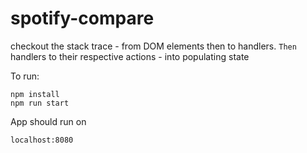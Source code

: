 # spotify-compare

checkout the stack trace - from DOM elements then to handlers.
`Then` handlers to their respective actions - into populating state

To run:
```
npm install
npm run start
```

App should run on 
```
localhost:8080
```
